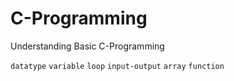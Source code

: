 # C-Programming
Understanding Basic C-Programming

`datatype`
`variable`
`loop`
`input-output`
`array`
`function`
